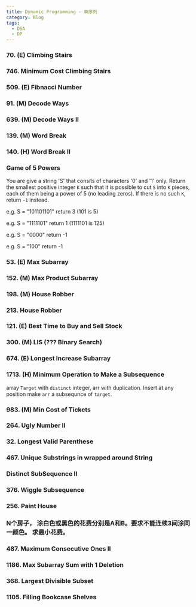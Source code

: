 ```yaml
---
title: Dynamic Programming - 单序列
category: Blog
tags:
  - DSA
  - DP
---
```


### 70. (E) Climbing Stairs

### 746. Minimum Cost Climbing Stairs

### 509. (E) Fibnacci Number

### 91. (M) Decode Ways

### 639. (M) Decode Ways II

### 139. (M) Word Break

### 140. (H) Word Break II

### Game of 5 Powers
You are give a string 'S' that consits of characters '0' and '1' only. Return the smallest positive integer `K` such that it is possible to cut `S` into `K` pieces, 
each of them being a power of 5 (no leading zeros). If there is no such `K`, return `-1` instead.

e.g. S = "101101101" return 3 (101 is 5)

e.g. S = "1111101" return 1 (1111101 is 125)

e.g. S = "0000" return -1

e.g. S = "100" return -1

### 53. (E) Max Subarray

### 152. (M) Max Product Subarray


### 198. (M) House Robber

### 213. House Robber


### 121. (E) Best Time to Buy and Sell Stock

### 300. (M) LIS (??? Binary Search)


### 674. (E) Longest Increase Subarray


### 1713. (H) Minimum Operation to Make a Subsequence
array `Target` with `distinct` integer, arr with duplication. Insert at any position make `arr` a subsequnce of `target`.


### 983. (M) Min Cost of Tickets


### 264. Ugly Number II


### 32. Longest Valid Parenthese



### 467. Unique Substrings in wrapped around String


### Distinct SubSequence II

### 376. Wiggle Subsequence


### 256. Paint House


### N个房子， 涂白色或黑色的花费分别是A和B。要求不能连续3间涂同一颜色。 求最小花费。


### 487. Maximum Consecutive Ones II


### 1186. Max Subarray Sum with 1 Deletion


### 368. Largest Divisible Subset



### 1105. Filling Bookcase Shelves

